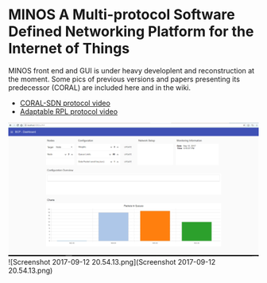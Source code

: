 MINOS A Multi-protocol Software Defined Networking Platform for the Internet of Things
======================================================================================

MINOS front end and GUI is under heavy developlent and reconstruction at the moment.
Some pics of previous versions and papers presenting its predecessor (CORAL) are included here and in the wiki.

* [CORAL-SDN protocol video](https://www.youtube.com/embed/eOEJwgWmHmU)
* [Adaptable RPL protocol video](https://youtu.be/a8WM_Ql6tMo)

![BCP_Screen.png](BCP_Screen.png)
![Screenshot 2017-09-12 20.54.13.png](Screenshot 2017-09-12 20.54.13.png)
